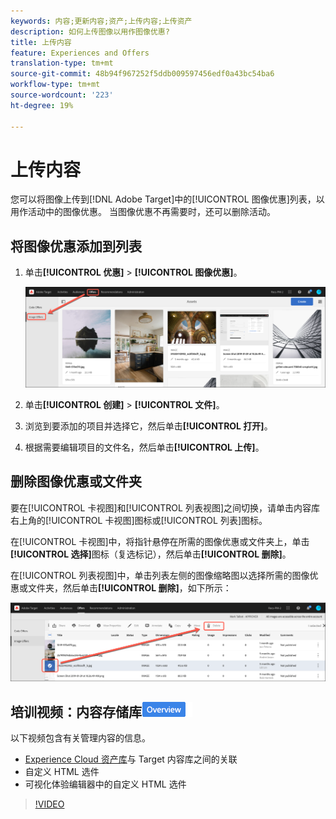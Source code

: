```yaml
---
keywords: 内容;更新内容;资产;上传内容;上传资产
description: 如何上传图像以用作图像优惠?
title: 上传内容
feature: Experiences and Offers
translation-type: tm+mt
source-git-commit: 48b94f967252f5ddb009597456edf0a43bc54ba6
workflow-type: tm+mt
source-wordcount: '223'
ht-degree: 19%

---
```



# 上传内容

您可以将图像上传到[!DNL Adobe Target]中的[!UICONTROL 图像优惠]列表，以用作活动中的图像优惠。 当图像优惠不再需要时，还可以删除活动。

## 将图像优惠添加到列表

1. 单击&#x200B;**[!UICONTROL 优惠]** > **[!UICONTROL 图像优惠]**。

   ![优惠>图像优惠](/help/c-experiences/c-manage-content/assets/image-offers-tab.png)

1. 单击&#x200B;**[!UICONTROL 创建]** > **[!UICONTROL 文件]**。
1. 浏览到要添加的项目并选择它，然后单击&#x200B;**[!UICONTROL 打开]**。
1. 根据需要编辑项目的文件名，然后单击&#x200B;**[!UICONTROL 上传]**。

## 删除图像优惠或文件夹

要在[!UICONTROL 卡视图]和[!UICONTROL 列表视图]之间切换，请单击内容库右上角的[!UICONTROL 卡视图]图标或[!UICONTROL 列表]图标。

在[!UICONTROL 卡视图]中，将指针悬停在所需的图像优惠或文件夹上，单击&#x200B;**[!UICONTROL 选择]**&#x200B;图标（复选标记），然后单击&#x200B;**[!UICONTROL 删除]**。

在[!UICONTROL 列表视图]中，单击列表左侧的图像缩略图以选择所需的图像优惠或文件夹，然后单击&#x200B;**[!UICONTROL 删除]**，如下所示：

![删除选定项目](/help/c-experiences/c-manage-content/assets/delete-image-offer.png)

## 培训视频：内容存储库![概述徽章](/help/assets/overview.png)

以下视频包含有关管理内容的信息。

* [Experience Cloud 资产库](https://experienceleague.adobe.com/docs/core-services/interface/assets/creative-cloud.html)与 Target 内容库之间的关联
* 自定义 HTML 选件
* 可视化体验编辑器中的自定义 HTML 选件

>[!VIDEO](https://video.tv.adobe.com/v/17387)